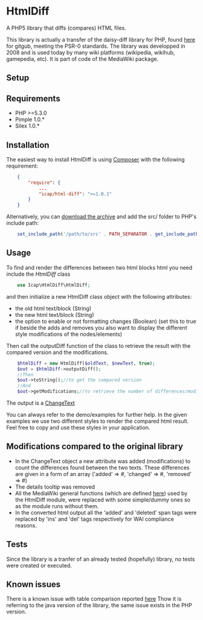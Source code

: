 HtmlDiff
========

 A PHP5 library that diffs (compares) HTML files.

 This library is actually a transfer of the daisy-diff library for PHP, found [here](http://code.google.com/p/daisydiff/source/browse/trunk/daisydiff-php/) for gitgub, meeting the PSR-0 standards.
 The library was developped in 2008 and is used today by many wiki platforms (wikipedia, wikihub, gamepedia, etc). It is part of code of the MediaWiki package.


 Setup
-------

## Requirements
- PHP >=5.3.0
- Pimple 1.0.*
- Silex 1.0.*

## Installation

The easiest way to install HtmlDiff is using [Composer](https://github.com/composer/composer)
with the following requirement:

```json
    {
        "require": {
        	...
            "icap/html-diff": ">=1.0.1"
        }
    }
```

Alternatively, you can [download the archive](https://github.com/iCAPLyon1/HtmlDiff/archive/master.zip) 
and add the src/ folder to PHP's include path:
```php
    set_include_path('/path/to/src' . PATH_SEPARATOR . get_include_path());
```
## Usage

To find and render the differences between two html blocks html you need include the *HtmlDiff* class

```php
	use Icap\HtmlDiff\HtmlDiff;
```
and then initialize a new HtmlDiff class object with the following attributes:
- the old html text/block (String)
- the new html text/block (String)
- the option to enable or not formatting changes (Boolean) (set this to true if beside the adds and removes you also want to display the different style modifications of the nodes/elements)

Then call the outputDiff function of the class to retrieve the result with the compared version and the modifications.

```php
	$htmlDiff = new HtmlDiff($oldText, $newText, true);
	$out = $htmlDiff->outputDiff();
	//Then
	$out->toString();//to get the compared version
	//And
	$out->getModifications;//to retrieve the number of differences/modifications between the two blocks.
```
The output is a [ChangeText](https://github.com/iCAPLyon1/HtmlDiff/blob/master/src/Icap/HtmlDiff/Html/ChangeText.php)

You can always refer to the demo/examples for further help.
In the given examples we use two different styles to render the compared html result. Feel free to copy and use these styles in your application.

Modifications compared to the original library
------------------------------------------------

- In the ChangeText object a new attribute was added (modifications) to count the differences found between the two texts. These differences are given in a form of an array ('added' =>  #, 'changed' => #, 'removed' => #)
- The details tooltip was removed
- All the MediaWiki general functions (which are defined [here](http://svn.wikimedia.org/viewvc/mediawiki/trunk/phase3/includes/GlobalFunctions.php?view=markup&pathrev=58267)) used by the HtmlDiff module, were replaced with some simple/dummy ones so as the module runs without them.
- In the converted html output all the 'added' and 'deleted' span tags were replaced by 'ins' and 'del' tags respectively for WAI compliance reasons.

Tests
-------

Since the library is a tranfer of an already tested (hopefully) library, no tests were created or executed.

Known issues
-------------

There is a known issue with table comparison reported [here](http://code.google.com/p/daisydiff/issues/detail?id=8)
Thow it is referring to the java version of the library, the same issue exists in the PHP version.







